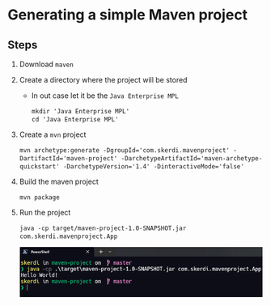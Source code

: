 # Generating a simple Maven project

## Steps

1. Download `maven`
2. Create a directory where the project will be stored
   - In out case let it be the  `Java Enterprise MPL`

      ```shell
      mkdir 'Java Enterprise MPL'
      cd 'Java Enterprise MPL'
      ```

3. Create a `mvn` project

    ```shell
    mvn archetype:generate -DgroupId='com.skerdi.mavenproject' -DartifactId='maven-project' -DarchetypeArtifactId='maven-archetype-quickstart' -DarchetypeVersion='1.4' -DinteractiveMode='false'
    ```

4. Build the maven project

   ```shell
   mvn package
   ```

5. Run the project

   ```shell
   java -cp target/maven-project-1.0-SNAPSHOT.jar com.skerdi.mavenproject.App
   ```

   ![Running maven project](running-program.png)
